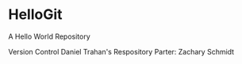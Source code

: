 # HelloGit
A Hello World Repository

Version Control
Daniel Trahan's Respository
Parter: Zachary Schmidt

